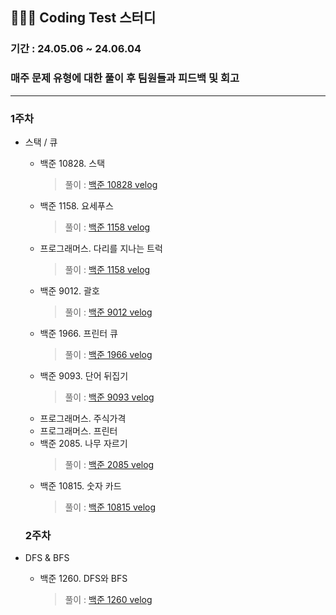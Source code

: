 
## 🧑🏻‍💻 Coding Test 스터디
### 기간 : 24.05.06 ~ 24.06.04

### 매주 문제 유형에 대한 풀이 후 팀원들과 피드백 및 회고

---
### 1주차
- 스택 / 큐
  - 백준 10828. 스택
    > 풀이 : [백준 10828 velog](https://velog.io/@moonjs1018/Java-%EB%B0%B1%EC%A4%80-10828-%EC%8A%A4%ED%83%9D)
  - 백준 1158. 요세푸스
    > 풀이 : [백준 1158 velog](https://velog.io/@moonjs1018/Java-%EB%B0%B1%EC%A4%80-1158.-%EC%9A%94%EC%84%B8%ED%91%B8%EC%8A%A4)
  - 프로그래머스. 다리를 지나는 트럭
    >풀이 : [백준 1158 velog](https://velog.io/@moonjs1018/Java-%EB%8B%A4%EB%A6%AC%EB%A5%BC-%EC%A7%80%EB%82%98%EB%8A%94-%ED%8A%B8%EB%9F%AD)
  - 백준 9012. 괄호
    >풀이 : [백준 9012 velog](https://velog.io/@moonjs1018/Java-%EB%B0%B1%EC%A4%80-9012.-%EA%B4%84%ED%98%B8)
  - 백준 1966. 프린터 큐
    >풀이 : [백준 1966 velog](https://velog.io/@moonjs1018/Java-%EB%B0%B1%EC%A4%80-1966.-%ED%94%84%EB%A6%B0%ED%84%B0-%ED%81%90)
  - 백준 9093. 단어 뒤집기
    >풀이 : [백준 9093 velog](https://velog.io/@moonjs1018/Java-%EB%B0%B1%EC%A4%80-9033.-%EB%8B%A8%EC%96%B4-%EB%92%A4%EC%A7%91%EA%B8%B0)  
  - 프로그래머스. 주식가격
  - 프로그래머스. 프린터
  - 백준 2085. 나무 자르기
    > 풀이 : [백준 2085 velog](https://velog.io/@moonjs1018/Java-%EB%B0%B1%EC%A4%80-2805.-%EB%82%98%EB%AC%B4-%EC%9E%90%EB%A5%B4%EA%B8%B0)
  - 백준 10815. 숫자 카드
    > 풀이 : [백준 10815 velog](https://velog.io/@moonjs1018/Java-%EB%B0%B1%EC%A4%80-10815.-%EC%88%AB%EC%9E%90-%EC%B9%B4%EB%93%9C)  

  ### 2주차
- DFS & BFS
  - 백준 1260. DFS와 BFS
    > 풀이 : [백준 1260 velog](https://velog.io/@moonjs1018/Java-%EB%B0%B1%EC%A4%80-1205)
  
